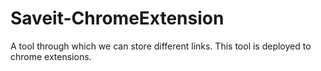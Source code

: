 # Saveit-ChromeExtension
 A tool through which we can store different links. This tool is deployed to chrome extensions.
